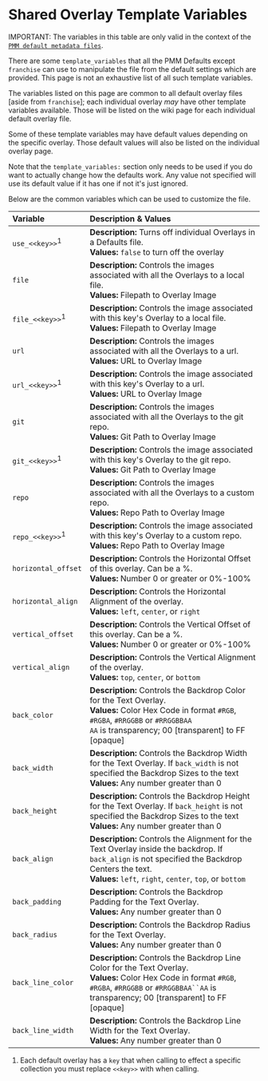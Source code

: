 # Shared Overlay Template Variables

IMPORTANT: The variables in this table are only valid in the context of the [`PMM default metadata files`](guide).

There are some `template_variables` that all the PMM Defaults except `franchise` can use to manipulate the file from the default settings which are provided.   This page is not an exhaustive list of all such template variables.

The variables listed on this page are common to all default overlay files [aside from `franchise`]; each individual overlay *may* have other template variables available.  Those will be listed on the wiki page for each individual default overlay file.

Some of these template variables may have default values depending on the specific overlay.  Those default values will also be listed on the individual overlay page.

Note that the `template_variables:` section only needs to be used if you do want to actually change how the defaults work. Any value not specified will use its default value if it has one if not it's just ignored.

Below are the common variables which can be used to customize the file.

| Variable                   | Description & Values                                                                                                                                                                                           |
|:---------------------------|:---------------------------------------------------------------------------------------------------------------------------------------------------------------------------------------------------------------|
| `use_<<key>>`<sup>1</sup>  | **Description:** Turns off individual Overlays in a Defaults file.<br>**Values:** `false` to turn off the overlay                                                                                              |
| `file`                     | **Description:** Controls the images associated with all the Overlays to a local file.<br>**Values:** Filepath to Overlay Image                                                                                |
| `file_<<key>>`<sup>1</sup> | **Description:** Controls the image associated with this key's Overlay to a local file.<br>**Values:** Filepath to Overlay Image                                                                               |
| `url`                      | **Description:** Controls the images associated with all the Overlays to a url.<br>**Values:** URL to Overlay Image                                                                                            |
| `url_<<key>>`<sup>1</sup>  | **Description:** Controls the image associated with this key's Overlay to a url.<br>**Values:** URL to Overlay Image                                                                                           |
| `git`                      | **Description:** Controls the images associated with all the Overlays to the git repo.<br>**Values:** Git Path to Overlay Image                                                                                |
| `git_<<key>>`<sup>1</sup>  | **Description:** Controls the image associated with this key's Overlay to the git repo.<br>**Values:** Git Path to Overlay Image                                                                               |
| `repo`                     | **Description:** Controls the images associated with all the Overlays to a custom repo.<br>**Values:** Repo Path to Overlay Image                                                                              |
| `repo_<<key>>`<sup>1</sup> | **Description:** Controls the image associated with this key's Overlay to a custom repo.<br>**Values:** Repo Path to Overlay Image                                                                             |
| `horizontal_offset`        | **Description:** Controls the Horizontal Offset of this overlay. Can be a %.<br>**Values:** Number 0 or greater or 0%-100%                                                                                     |
| `horizontal_align`         | **Description:** Controls the Horizontal Alignment of the overlay.<br>**Values:** `left`, `center`, or `right`                                                                                                 |
| `vertical_offset`          | **Description:** Controls the Vertical Offset of this overlay. Can be a %.<br>**Values:** Number 0 or greater or 0%-100%                                                                                       |
| `vertical_align`           | **Description:** Controls the Vertical Alignment of the overlay.<br>**Values:** `top`, `center`, or `bottom`                                                                                                   |
| `back_color`               | **Description:** Controls the Backdrop Color for the Text Overlay.<br>**Values:** Color Hex Code in format `#RGB`, `#RGBA`, `#RRGGBB` or `#RRGGBBAA`<br>`AA` is transparency; 00 [transparent] to FF [opaque]|
| `back_width`               | **Description:** Controls the Backdrop Width for the Text Overlay. If `back_width` is not specified the Backdrop Sizes to the text<br>**Values:** Any number greater than 0                                    |
| `back_height`              | **Description:** Controls the Backdrop Height for the Text Overlay. If `back_height` is not specified the Backdrop Sizes to the text<br>**Values:** Any number greater than 0                                  |
| `back_align`               | **Description:** Controls the Alignment for the Text Overlay inside the backdrop. If `back_align` is not specified the Backdrop Centers the text.<br>**Values:** `left`, `right`, `center`, `top`, or `bottom` |
| `back_padding`             | **Description:** Controls the Backdrop Padding for the Text Overlay.<br>**Values:** Any number greater than 0                                                                                                  |
| `back_radius`              | **Description:** Controls the Backdrop Radius for the Text Overlay.<br>**Values:** Any number greater than 0                                                                                                   |
| `back_line_color`          | **Description:** Controls the Backdrop Line Color for the Text Overlay.<br>**Values:** Color Hex Code in format `#RGB`, `#RGBA`, `#RRGGBB` or `#RRGGBBAA``AA` is transparency; 00 [transparent] to FF [opaque]|
| `back_line_width`          | **Description:** Controls the Backdrop Line Width for the Text Overlay.<br>**Values:** Any number greater than 0                                                                                               |

1. Each default overlay has a `key` that when calling to effect a specific collection you must replace `<<key>>` with when calling.
